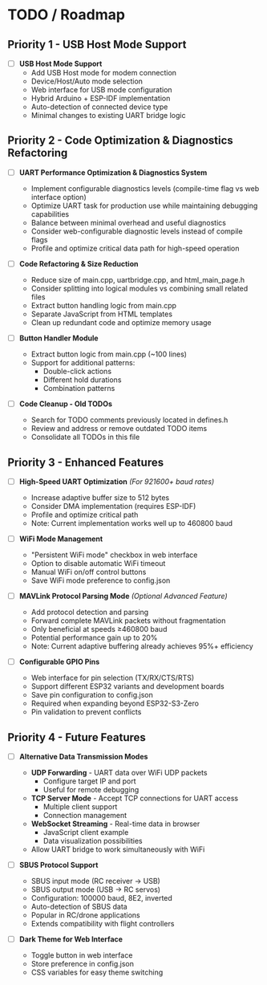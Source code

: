 # TODO / Roadmap

## Priority 1 - USB Host Mode Support

- [ ] **USB Host Mode Support**
  - Add USB Host mode for modem connection
  - Device/Host/Auto mode selection
  - Web interface for USB mode configuration
  - Hybrid Arduino + ESP-IDF implementation
  - Auto-detection of connected device type
  - Minimal changes to existing UART bridge logic

## Priority 2 - Code Optimization & Diagnostics Refactoring

- [ ] **UART Performance Optimization & Diagnostics System**
  - Implement configurable diagnostics levels (compile-time flag vs web interface option)
  - Optimize UART task for production use while maintaining debugging capabilities
  - Balance between minimal overhead and useful diagnostics
  - Consider web-configurable diagnostic levels instead of compile flags
  - Profile and optimize critical data path for high-speed operation

- [ ] **Code Refactoring & Size Reduction**
  - Reduce size of main.cpp, uartbridge.cpp, and html_main_page.h
  - Consider splitting into logical modules vs combining small related files
  - Extract button handling logic from main.cpp
  - Separate JavaScript from HTML templates
  - Clean up redundant code and optimize memory usage

- [ ] **Button Handler Module**
  - Extract button logic from main.cpp (~100 lines)
  - Support for additional patterns:
    - Double-click actions
    - Different hold durations
    - Combination patterns

- [ ] **Code Cleanup - Old TODOs**
  - Search for TODO comments previously located in defines.h
  - Review and address or remove outdated TODO items
  - Consolidate all TODOs in this file

## Priority 3 - Enhanced Features

- [ ] **High-Speed UART Optimization** *(For 921600+ baud rates)*
  - Increase adaptive buffer size to 512 bytes
  - Consider DMA implementation (requires ESP-IDF)
  - Profile and optimize critical path
  - Note: Current implementation works well up to 460800 baud

- [ ] **WiFi Mode Management**
  - "Persistent WiFi mode" checkbox in web interface
  - Option to disable automatic WiFi timeout
  - Manual WiFi on/off control buttons
  - Save WiFi mode preference to config.json

- [ ] **MAVLink Protocol Parsing Mode** *(Optional Advanced Feature)*
  - Add protocol detection and parsing
  - Forward complete MAVLink packets without fragmentation
  - Only beneficial at speeds ≥460800 baud
  - Potential performance gain up to 20%
  - Note: Current adaptive buffering already achieves 95%+ efficiency

- [ ] **Configurable GPIO Pins**
  - Web interface for pin selection (TX/RX/CTS/RTS)
  - Support different ESP32 variants and development boards
  - Save pin configuration to config.json
  - Required when expanding beyond ESP32-S3-Zero
  - Pin validation to prevent conflicts

## Priority 4 - Future Features

- [ ] **Alternative Data Transmission Modes**
  - **UDP Forwarding** - UART data over WiFi UDP packets
    - Configure target IP and port
    - Useful for remote debugging
  - **TCP Server Mode** - Accept TCP connections for UART access
    - Multiple client support
    - Connection management
  - **WebSocket Streaming** - Real-time data in browser
    - JavaScript client example
    - Data visualization possibilities
  - Allow UART bridge to work simultaneously with WiFi

- [ ] **SBUS Protocol Support**
  - SBUS input mode (RC receiver → USB)
  - SBUS output mode (USB → RC servos)
  - Configuration: 100000 baud, 8E2, inverted
  - Auto-detection of SBUS data
  - Popular in RC/drone applications
  - Extends compatibility with flight controllers

- [ ] **Dark Theme for Web Interface**
  - Toggle button in web interface
  - Store preference in config.json
  - CSS variables for easy theme switching